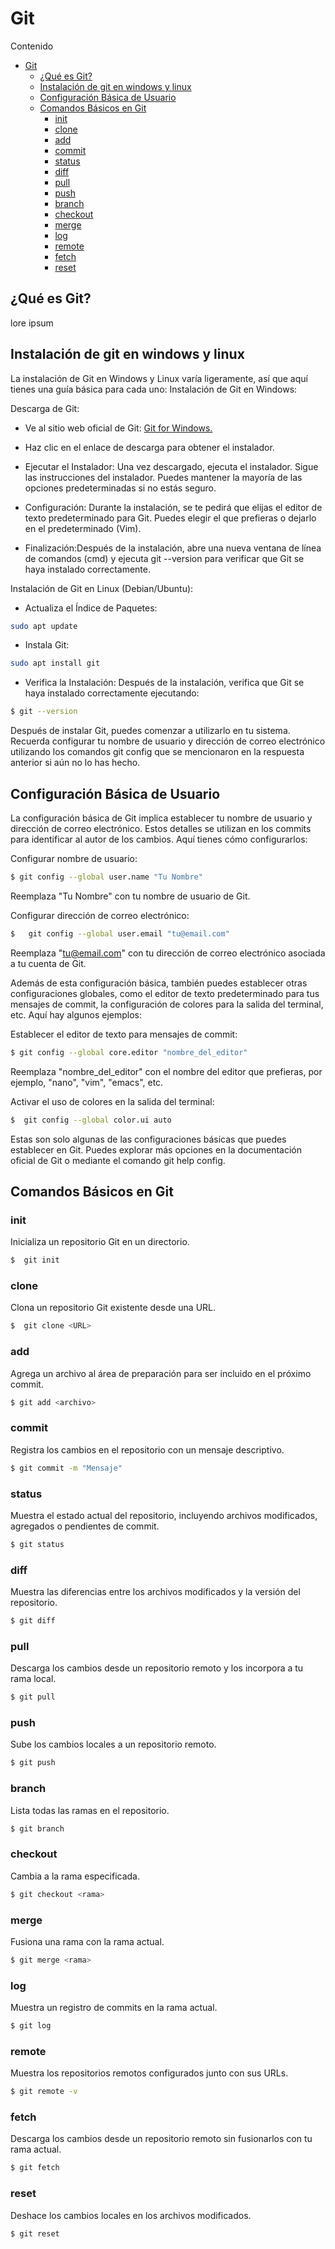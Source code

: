 # Git

Contenido
- [Git](#git)
    - [¿Qué es Git?](#¿qué-es-git)
    - [Instalación de git en windows y linux](#instalación-de-git-en-windows-y-linux)
    - [Configuración Básica de Usuario](#configuración-básica-de-usuario)
    - [Comandos Básicos en Git](#comandos-básicos-en-git)
        - [init](#init)
        - [clone](#clone)
        - [add](#add)
        - [commit](#commit)
        - [status](#status)
        - [diff](#diff)
        - [pull](#pull)
        - [push](#push)
        - [branch](#branch)
        - [checkout](#checkout)
        - [merge](#merge)
        - [log](#log)
        - [remote](#remote)
        - [fetch](#fetch)
        - [reset](#reset)




        

## ¿Qué es Git? 
 lore ipsum

## Instalación de git en windows y linux 

La instalación de Git en Windows y Linux varía ligeramente, así que aquí tienes una guía básica para cada uno:
Instalación de Git en Windows:

Descarga de Git:
- Ve al sitio web oficial de Git: [Git for Windows.](https://gitforwindows.org/)
- Haz clic en el enlace de descarga para obtener el instalador.
- Ejecutar el Instalador: Una vez descargado, ejecuta el instalador. Sigue las instrucciones del instalador. Puedes mantener la mayoría de las opciones predeterminadas si no estás seguro.

- Configuración: Durante la instalación, se te pedirá que elijas el editor de texto predeterminado para Git. Puedes elegir el que prefieras o dejarlo en el predeterminado (Vim).
- Finalización:Después de la instalación, abre una nueva ventana de línea de comandos (cmd) y ejecuta git --version para verificar que Git se haya instalado correctamente.

Instalación de Git en Linux (Debian/Ubuntu):

- Actualiza el Índice de Paquetes:
```bash
sudo apt update
```
- Instala Git:
```bash
sudo apt install git
```
- Verifica la Instalación: Después de la instalación, verifica que Git se haya instalado correctamente ejecutando:
```bash
$ git --version
```
Después de instalar Git, puedes comenzar a utilizarlo en tu sistema. Recuerda configurar tu nombre de usuario y dirección de correo electrónico utilizando los comandos git config que se mencionaron en la respuesta anterior si aún no lo has hecho.

## Configuración Básica de Usuario

La configuración básica de Git implica establecer tu nombre de usuario y dirección de correo electrónico. Estos detalles se utilizan en los commits para identificar al autor de los cambios. Aquí tienes cómo configurarlos:

Configurar nombre de usuario:


```bash
$ git config --global user.name "Tu Nombre"
```
Reemplaza "Tu Nombre" con tu nombre de usuario de Git.

Configurar dirección de correo electrónico:


```bash
$   git config --global user.email "tu@email.com"
```
Reemplaza "tu@email.com" con tu dirección de correo electrónico asociada a tu cuenta de Git.

Además de esta configuración básica, también puedes establecer otras configuraciones globales, como el editor de texto predeterminado para tus mensajes de commit, la configuración de colores para la salida del terminal, etc. Aquí hay algunos ejemplos:

Establecer el editor de texto para mensajes de commit:


```bash
$ git config --global core.editor "nombre_del_editor"
```
Reemplaza "nombre_del_editor" con el nombre del editor que prefieras, por ejemplo, "nano", "vim", "emacs", etc.

Activar el uso de colores en la salida del terminal:

```bash
$  git config --global color.ui auto
```
Estas son solo algunas de las configuraciones básicas que puedes establecer en Git. Puedes explorar más opciones en la documentación oficial de Git o mediante el comando git help config.

## Comandos Básicos en Git

### init

Inicializa un repositorio Git en un directorio.


```bash
$  git init
```
### clone
Clona un repositorio Git existente desde una URL.

```bash
$  git clone <URL>
```
### add

Agrega un archivo al área de preparación para ser incluido en el próximo commit.

```bash
$ git add <archivo>
```

### commit

Registra los cambios en el repositorio con un mensaje descriptivo.

```bash
$ git commit -m "Mensaje"
```
### status

Muestra el estado actual del repositorio, incluyendo archivos modificados, agregados o pendientes de commit.

```bash
$ git status
```
### diff

Muestra las diferencias entre los archivos modificados y la versión del repositorio.

```bash
$ git diff
```

### pull

Descarga los cambios desde un repositorio remoto y los incorpora a tu rama local.

```bash
$ git pull
```
### push
Sube los cambios locales a un repositorio remoto.

```bash
$ git push
```
### branch

Lista todas las ramas en el repositorio.

```bash
$ git branch 
```

### checkout

Cambia a la rama especificada.

```bash
$ git checkout <rama> 
```

### merge
Fusiona una rama con la rama actual.

```bash
$ git merge <rama> 
```
### log

Muestra un registro de commits en la rama actual.
```bash
$ git log 
```
### remote
Muestra los repositorios remotos configurados junto con sus URLs.
```bash
$ git remote -v 
```
### fetch

Descarga los cambios desde un repositorio remoto sin fusionarlos con tu rama actual.
```bash
$ git fetch 
```

### reset

Deshace los cambios locales en los archivos modificados.
```bash
$ git reset 
```

